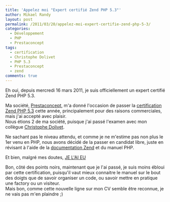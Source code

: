 ```yaml
---
title: 'Appelez moi "Expert certifié Zend PHP 5.3"'
author: Mikael Randy
layout: post
permalink: /2011/03/20/appelez-moi-expert-certifie-zend-php-5-3/
categories:
  - Développement
  - PHP
  - Prestaconcept
tags:
  - certification
  - Christophe Dolivet
  - PHP 5.3
  - Prestaconcept
  - zend
comments: true
---
```

Eh oui, depuis mercredi 16 mars 2011, je suis officiellement un expert certifié Zend PHP 5.3.

Ma société, [Prestaconcept](http://www.prestaconcept.net), m'a donné l'occasion de passer la [certification Zend PHP 5.3](http://www.zend.com/fr/services/certification/php-5-certification/) cette année, principalement pour des raisons commerciales, mais j'ai accepté avec plaisir.  
Nous étions 2 de ma société, puisque j'ai passé l'examen avec mon collègue [Christophe Dolivet](http://www.cdolivet.com/).

Ne sachant pas le niveau attendu, et comme je ne m'estime pas non plus le 1er venu en PHP, nous avons décidé de la passer en candidat libre, juste en révisant à l'aide de la [documentation Zend](http://static.zend.com/topics/PHP-5-3-Study-Guide-v1.pdf) et du manuel PHP.

Et bien, malgré mes doutes, [JE L'AI EU](http://www.zend.com/fr/store/education/certification/authenticate.php/ClientCandidateID/ZEND016254/RegistrationID/240074943)

Bon, côté des points noirs, maintenant que je l'ai passé, je suis moins ébloui par cette certification, puisqu'il vaut mieux connaitre le manuel sur le bout des doigts que de savoir organiser un code, ou savoir mettre en pratique une factory ou un visiteur.  
Mais bon, comme cette nouvelle ligne sur mon CV semble être reconnue, je ne vais pas m'en plaindre ;)
